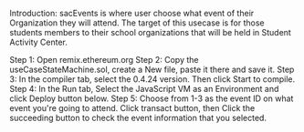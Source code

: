 Introduction:
sacEvents is where user choose what event of their Organization they will attend. 
The target of this usecase is for those students members to their school organizations 
that will be held in Student Activity Center.

Step 1: Open remix.ethereum.org
Step 2: Copy the useCaseStateMachine.sol, create a New file, paste it there and save it.
Step 3: In the compiler tab, select the 0.4.24 version. Then click Start to compile.
Step 4: In the Run tab, Select the JavaScript VM as an Environment and click Deploy button below.
Step 5: Choose from 1-3 as the event ID on what event you're going to attend. 
Click transact button, then Click the succeeding button to check the event information that you selected.


